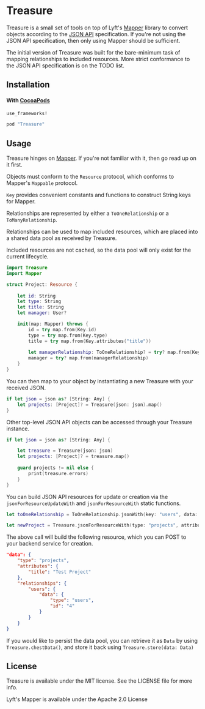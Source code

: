 # Treasure

Treasure is a small set of tools on top of Lyft's [Mapper](https://github.com/lyft/mapper) library to convert objects according to the [JSON API](http://jsonapi.org) specification. If you're not using the JSON API specification, then only using Mapper should be sufficient.

The initial version of Treasure was built for the bare-minimum task of mapping relationships to included resources.  More strict conformance to the JSON API specification is on the TODO list.

## Installation

#### With [CocoaPods](http://cocoapods.org/)

```ruby
use_frameworks!

pod "Treasure"
```

## Usage

Treasure hinges on [Mapper](https://github.com/lyft/mapper). If you're not familiar with it, then go read up on it first.

Objects must conform to the `Resource` protocol, which conforms to Mapper's `Mappable` protocol.

`Key` provides convenient constants and functions to construct String keys for Mapper.

Relationships are represented by either a `ToOneRelationship` or a `ToManyRelationship`.

Relationships can be used to map included resources, which are placed into a shared data pool as received by Treasure. 

Included resources are not cached, so the data pool will only exist for the current lifecycle.


```swift
import Treasure
import Mapper

struct Project: Resource {
    
    let id: String
    let type: String
    let title: String
    let manager: User?

    init(map: Mapper) throws {
        id = try map.from(Key.id)
        type = try map.from(Key.type)
        title = try map.from(Key.attributes("title"))
        
        let managerRelationship: ToOneRelationship? = try? map.from(Key.relationships("users"))
        manager = try? map.from(managerRelationship)
    }
}
```

You can then map to your object by instantiating a new Treasure with your received JSON.

```swift
if let json = json as? [String: Any] {
    let projects: [Project]? = Treasure(json: json).map()
}
```

Other top-level JSON API objects can be accessed through your Treasure instance.

```swift
if let json = json as? [String: Any] {

    let treasure = Treasure(json: json)
    let projects: [Project]? = treasure.map()
    
    guard projects != nil else {
        print(treasure.errors)
    }
}
```

You can build JSON API resources for update or creation via the `jsonForResourceUpdateWith` and `jsonForResourceWith` static functions.

```swift
let toOneRelationship = ToOneRelationship.jsonWith(key: "users", data: RelationshipData(type: "users", id: "4"))

let newProject = Treasure.jsonForResourceWith(type: "projects", attributes: ["title": "Test Project"], relationship: toOneRelationship)
```

The above call will build the following resource, which you can POST to your backend service for creation.

```json
"data": {
    "type": "projects",
    "attributes": {
        "title": "Test Project"
    },
    "relationships": {
        "users": {
            "data": {
                "type": "users",
                "id": "4"
            }
        }
    }
}
```

If you would like to persist the data pool, you can retrieve it as `Data` by using `Treasure.chestData()`, and store it back using `Treasure.store(data: Data)`

## License

Treasure is available under the MIT license. See the LICENSE file for more info.

Lyft's Mapper is available under the Apache 2.0 License
